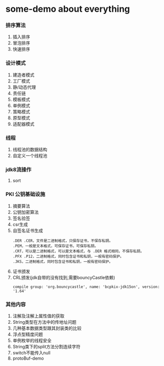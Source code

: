 # some-demo about everything
### 排序算法
1. 插入排序
2. 冒泡排序
3. 快速排序
### 设计模式
1. 建造者模式
2. 工厂模式
3. 静/动态代理
4. 责任链
5. 模板模式
6. 单例模式
7. 策略模式
8. 原型模式
9. 适配器模式
### 线程
1. 线程池的数据结构
2. 自定义一个线程池
### jdk8流操作
1. sort
### PKI 公钥基础设施
1. 摘要算法
2. 公钥加密算法
3. 签名验签
4. csr生成
5. 自签名证书生成
    ```
    .DER .CER，文件是二进制格式，只保存证书，不保存私钥。
    .PEM，一般是文本格式，可保存证书，可保存私钥。
    .CRT，可以是二进制格式，可以是文本格式，与 .DER 格式相同，不保存私钥。
    .PFX .P12，二进制格式，同时包含证书和私钥，一般有密码保护。
    .JKS，二进制格式，同时包含证书和私钥，一般有密码保护。
    ```
6. 证书颁发
7. CRL颁发(jdk自带的没有找到,需要bouncyCastle依赖)
    ```
    compile group: 'org.bouncycastle', name: 'bcpkix-jdk15on', version: '1.64'
    ```
    
### 其他内容
1. 注解及注解上属性值的获取
2. String类型在方法中的传地址问题
3. 几种基本数据类型跟其封装类的比较
4. 浮点型精度问题
5. 单例枚举的线程安全
6. String类下的split方法分割连续字符
7. switch不能传入null
8. protoBuf-demo
